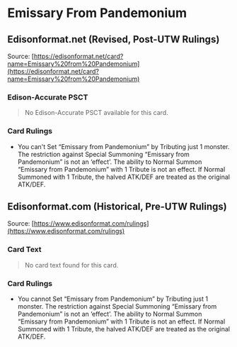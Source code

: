 # Emissary From Pandemonium

## Edisonformat.net (Revised, Post-UTW Rulings)

Source: [https://edisonformat.net/card?name=Emissary%20from%20Pandemonium](https://edisonformat.net/card?name=Emissary%20from%20Pandemonium)

### Edison-Accurate PSCT

> No Edison-Accurate PSCT available for this card.

### Card Rulings

*   You can't Set “Emissary from Pandemonium” by Tributing just 1 monster. The restriction against Special Summoning “Emissary from Pandemonium” is not an ‘effect’. The ability to Normal Summon “Emissary from Pandemonium” with 1 Tribute is not an effect. If Normal Summoned with 1 Tribute, the halved ATK/DEF are treated as the original ATK/DEF.


## Edisonformat.com (Historical, Pre-UTW Rulings)

Source: [https://www.edisonformat.com/rulings](https://www.edisonformat.com/rulings)

### Card Text

> No card text found for this card.

### Card Rulings

*   You cannot Set “Emissary from Pandemonium” by Tributing just 1 monster. The restriction against Special Summoning “Emissary from Pandemonium” is not an ‘effect’. The ability to Normal Summon “Emissary from Pandemonium” with 1 Tribute is not an effect. If Normal Summoned with 1 Tribute, the halved ATK/DEF are treated as the original ATK/DEF.


